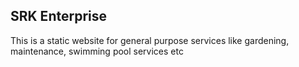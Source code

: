 ## SRK Enterprise

This is a static website for general purpose services like gardening, maintenance, swimming pool services etc

